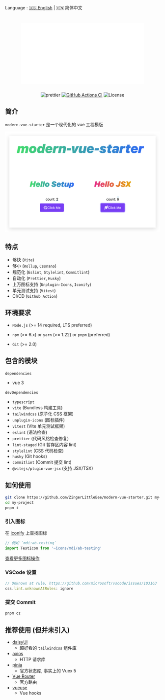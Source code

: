 Language : [🇺🇸 English](./README.md) | 🇨🇳 简体中文

<h1 align="center">
  <img src="header.svg" width="400" height="200"></img>
</h1>
<div align="center">

  ![prettier](https://img.shields.io/badge/code_style-prettier-ff69b4.svg?style=flat-square)
  [![GitHub Actions CI](https://img.shields.io/github/workflow/status/ZingerLittleBee/modern-vue-starter/Test%20CI?style=flat-square)](https://github.com/ZingerLittleBee/modern-vue-starter/actions)
  ![License](https://img.shields.io/github/license/ZingerLittleBee/modern-vue-starter?style=flat-square)

</div>

## 简介
`modern-vue-starter` 是一个现代化的 vue 工程模版

![overview](https://github.com/ZingerLittleBee/modern-vue-starter/blob/main/snapshot/overview.png)

## 特点
- 够快 (`Vite`)
- 够小 (`Rollup`, `Cssnano`)
- 规范化 (`Eslint`, `Stylelint`, `Commitlint`)
- 自动化 (`Prettier`, `Husky`)
- 上万图标支持 (`Unplugin-Icons`, `Iconify`)
- 单元测试支持 (`Vitest`)
- CI/CD (`Github Action`)

## 环境要求
- `Node.js` (>= 14 required, LTS preferred)

- `npm` (>= 6.x) or `yarn` (>= 1.22) or `pnpm` (preferred)

- `Git` (>= 2.0)

## 包含的模块
`dependencies`
- vue 3

`devDependencies`
- `typescript`
- `vite` (Bundless 构建工具)
- `tailwindcss` (原子化 CSS 框架)
- `unplugin-icons` (图标插件)
- `vitest` (Vite 单元测试框架)
- `eslint` (语法检查)
- `prettier` (代码风格检查修复)
- `lint-staged` (Git 暂存区内容 lint)
- `stylelint` (CSS 代码检查)
- `husky` (Git hooks)
- `commitlint` (Commit 提交 lint)
- `@vitejs/plugin-vue-jsx` (支持 JSX/TSX)

## 如何使用
```bash
git clone https://github.com/ZingerLittleBee/modern-vue-starter.git my-project
cd my-project
pnpm i
```

### 引入图标
在 [iconify](https://icon-sets.iconify.design/) 上查找图标
```typescript
// 例如 `mdi:ab-testing`
import TestIcon from '~icons/mdi/ab-testing'
```
[查看更多图标操作](https://github.com/antfu/unplugin-icons)

### VSCode 设置
```js
// Unknown at rule, https://github.com/microsoft/vscode/issues/103163
css.lint.unknownAtRules: ignore
```

### 提交 Commit
```bash
pnpm cz
```

## 推荐使用 (但并未引入)
- [daisyUI](https://github.com/saadeghi/daisyui)
  - 超好看的 `tailwindcss` 组件库
- [axios](https://axios-http.com/)
  - HTTP 请求库
- [pinia](https://pinia.vuejs.org/)
  - 官方状态库, 事实上的 Vuex 5
- [Vue Router](https://router.vuejs.org/zh/)
  - 官方路由
- [vueuse](https://vueuse.org/)
  - Vue hooks
